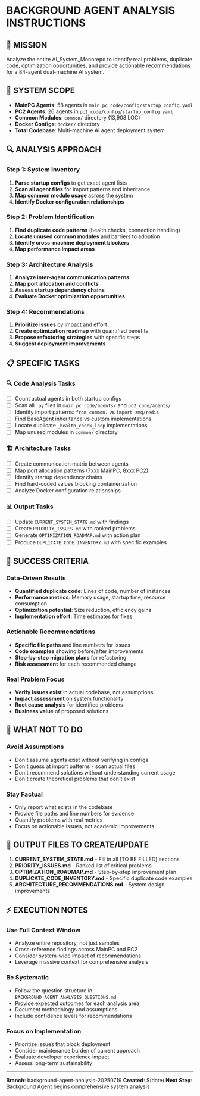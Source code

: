 # BACKGROUND AGENT ANALYSIS INSTRUCTIONS

## 🎯 **MISSION**
Analyze the entire AI_System_Monorepo to identify real problems, duplicate code, optimization opportunities, and provide actionable recommendations for a 84-agent dual-machine AI system.

## 📍 **SYSTEM SCOPE**
- **MainPC Agents**: 58 agents in `main_pc_code/config/startup_config.yaml`
- **PC2 Agents**: 26 agents in `pc2_code/config/startup_config.yaml`
- **Common Modules**: `common/` directory (13,908 LOC)
- **Docker Configs**: `docker/` directory
- **Total Codebase**: Multi-machine AI agent deployment system

## 🔍 **ANALYSIS APPROACH**

### **Step 1: System Inventory**
1. **Parse startup configs** to get exact agent lists
2. **Scan all agent files** for import patterns and inheritance
3. **Map common module usage** across the system
4. **Identify Docker configuration relationships**

### **Step 2: Problem Identification**
1. **Find duplicate code patterns** (health checks, connection handling)
2. **Locate unused common modules** and barriers to adoption
3. **Identify cross-machine deployment blockers**
4. **Map performance impact areas**

### **Step 3: Architecture Analysis**
1. **Analyze inter-agent communication patterns**
2. **Map port allocation and conflicts**
3. **Assess startup dependency chains**
4. **Evaluate Docker optimization opportunities**

### **Step 4: Recommendations**
1. **Prioritize issues** by impact and effort
2. **Create optimization roadmap** with quantified benefits
3. **Propose refactoring strategies** with specific steps
4. **Suggest deployment improvements**

## 📋 **SPECIFIC TASKS**

### **🔍 Code Analysis Tasks**
- [ ] Count actual agents in both startup configs
- [ ] Scan all `.py` files in `main_pc_code/agents/` and `pc2_code/agents/`
- [ ] Identify import patterns: `from common.` vs `import zmq/redis`
- [ ] Find BaseAgent inheritance vs custom implementations
- [ ] Locate duplicate `_health_check_loop` implementations
- [ ] Map unused modules in `common/` directory

### **🏗️ Architecture Tasks**
- [ ] Create communication matrix between agents
- [ ] Map port allocation patterns (7xxx MainPC, 8xxx PC2)
- [ ] Identify startup dependency chains
- [ ] Find hard-coded values blocking containerization
- [ ] Analyze Docker configuration relationships

### **📊 Output Tasks**
- [ ] Update `CURRENT_SYSTEM_STATE.md` with findings
- [ ] Create `PRIORITY_ISSUES.md` with ranked problems
- [ ] Generate `OPTIMIZATION_ROADMAP.md` with action plan
- [ ] Produce `DUPLICATE_CODE_INVENTORY.md` with specific examples

## 🎯 **SUCCESS CRITERIA**

### **Data-Driven Results**
- **Quantified duplicate code**: Lines of code, number of instances
- **Performance metrics**: Memory usage, startup time, resource consumption
- **Optimization potential**: Size reduction, efficiency gains
- **Implementation effort**: Time estimates for fixes

### **Actionable Recommendations**
- **Specific file paths** and line numbers for issues
- **Code examples** showing before/after improvements
- **Step-by-step migration plans** for refactoring
- **Risk assessment** for each recommended change

### **Real Problem Focus**
- **Verify issues exist** in actual codebase, not assumptions
- **Impact assessment** on system functionality
- **Root cause analysis** for identified problems
- **Business value** of proposed solutions

## 🚫 **WHAT NOT TO DO**

### **Avoid Assumptions**
- Don't assume agents exist without verifying in configs
- Don't guess at import patterns - scan actual files
- Don't recommend solutions without understanding current usage
- Don't create theoretical problems that don't exist

### **Stay Factual**
- Only report what exists in the codebase
- Provide file paths and line numbers for evidence
- Quantify problems with real metrics
- Focus on actionable issues, not academic improvements

## 📁 **OUTPUT FILES TO CREATE/UPDATE**

1. **CURRENT_SYSTEM_STATE.md** - Fill in all [TO BE FILLED] sections
2. **PRIORITY_ISSUES.md** - Ranked list of critical problems
3. **OPTIMIZATION_ROADMAP.md** - Step-by-step improvement plan
4. **DUPLICATE_CODE_INVENTORY.md** - Specific duplicate code examples
5. **ARCHITECTURE_RECOMMENDATIONS.md** - System design improvements

## ⚡ **EXECUTION NOTES**

### **Use Full Context Window**
- Analyze entire repository, not just samples
- Cross-reference findings across MainPC and PC2
- Consider system-wide impact of recommendations
- Leverage massive context for comprehensive analysis

### **Be Systematic**
- Follow the question structure in `BACKGROUND_AGENT_ANALYSIS_QUESTIONS.md`
- Provide expected outcomes for each analysis area
- Document methodology and assumptions
- Include confidence levels for recommendations

### **Focus on Implementation**
- Prioritize issues that block deployment
- Consider maintenance burden of current approach
- Evaluate developer experience impact
- Assess long-term sustainability

---

**Branch**: background-agent-analysis-20250719
**Created**: $(date)
**Next Step**: Background Agent begins comprehensive system analysis 